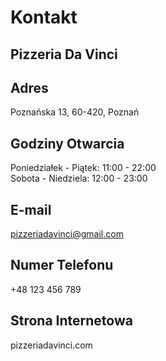 # Kontakt

## Pizzeria Da Vinci
## Adres
Poznańska 13, 60-420, Poznań
## Godziny Otwarcia
Poniedziałek - Piątek: 11:00 - 22:00  
Sobota - Niedziela: 12:00 - 23:00
## E-mail
pizzeriadavinci@gmail.com
## Numer Telefonu
+48 123 456 789
## Strona Internetowa
pizzeriadavinci.com
